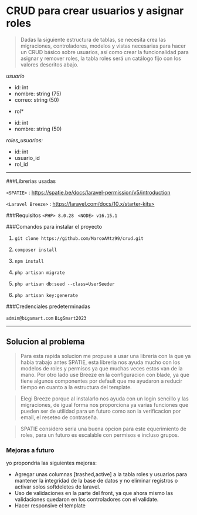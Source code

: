 # CRUD para crear usuarios y asignar roles

> Dadas la siguiente estructura de tablas, 
se necesita crea las migraciones, controladores, modelos y vistas necesarias
 para hacer un CRUD básico sobre usuarios, así como crear la funcionalidad para asignar y remover roles, la tabla roles será un catálogo fijo con los valores descritos abajo.

*usuario*
- id: int
- nombre: string (75)
- correo: string (50)

* rol*
- id: int
- nombre: string (50)


*roles_usuarios:*
- id: int
- usuario_id
- rol_id

------------


###Librerias usadas


`<SPATIE>` : <https://spatie.be/docs/laravel-permission/v5/introduction>

`<Laravel Breeze>` : https://laravel.com/docs/10.x/starter-kits>


###Requisitos
`<PHP> 8.0.28 `
`<NODE> v16.15.1`

###Comandos para instalar el proyecto

1. `git clone https://github.com/MarcoAMtz99/crud.git`

3. `composer install`

5. `npm install`

7. `php artisan migrate`

1. `php artisan db:seed --class=UserSeeder`

8. `php artisan key:generate`


###Credenciales predeterminadas

 `admin@bigsmart.com`
 `BigSmart2023`

------------

## Solucion al problema

> Para esta rapida solucion me propuse a usar una libreria con la que ya habia trabajo antes SPATIE, esta libreria nos ayuda mucho con los modelos de roles y permisos ya que muchas veces estos van de la mano. Por otro lado use Breeze en la configuracion con blade, ya que tiene algunos componentes por default que me ayudaron a reducir tiempo en cuanto a la estructura del template.

> Elegi Breeze porque al instalarlo nos ayuda con un login sencillo y las migraciones, de igual forma nos proporciona ya varias funciones que pueden ser de utilidad para un futuro como son la verificacion por email, el reseteo de contraseña.

> SPATIE considero seria una buena opcion para este equerimiento de roles,  para un futuro es escalable con permisos e incluso grupos.

### Mejoras a futuro

yo propondria las siguientes mejoras:

- Agregar unas columnas [trashed,active] a la tabla roles y usuarios para mantener la integridad de la base de datos y no eliminar registros o activar solos softdeletes de laravel.
- Uso de validaciones en la parte del front, ya que ahora mismo las validaciones quedaron en los controladores con el validate.
- Hacer responsive el template